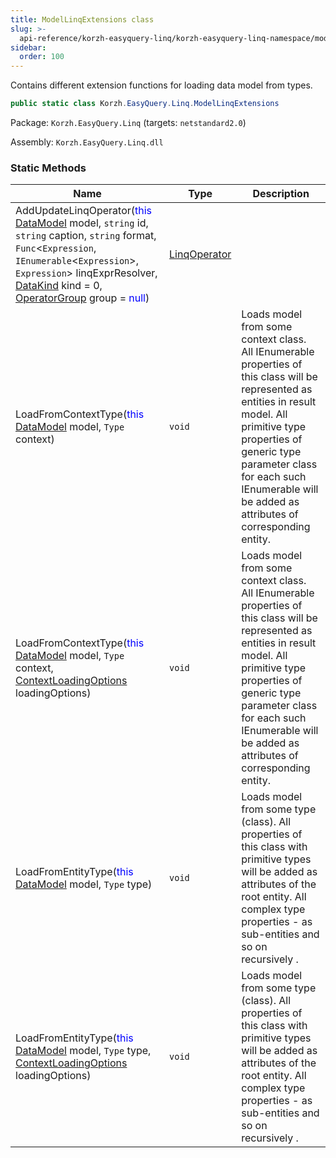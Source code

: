 ```yaml
---
title: ModelLinqExtensions class
slug: >-
  api-reference/korzh-easyquery-linq/korzh-easyquery-linq-namespace/modellinqextensions-class
sidebar:
  order: 100
---
```


Contains different extension functions for loading data model from types.
```csharp
public static class Korzh.EasyQuery.Linq.ModelLinqExtensions

```
Package: `Korzh.EasyQuery.Linq` (targets: `netstandard2.0`)

Assembly: `Korzh.EasyQuery.Linq.dll`

### Static Methods

| Name | Type | Description | 
| --- | --- | --- | 
| AddUpdateLinqOperator(<span style='color: blue'>this</span> [DataModel](///easyquery/docs/api-reference/korzh-easyquery/korzh-easyquery-namespace/datamodel-class) model, `string` id, `string` caption, `string` format, `Func`&lt;`Expression`, `IEnumerable`&lt;`Expression`&gt;, `Expression`&gt; linqExprResolver, [DataKind](///easyquery/docs/api-reference/korzh-easyquery/korzh-easyquery-namespace/datakind-enum) kind = 0, [OperatorGroup](///easyquery/docs/api-reference/korzh-easyquery/korzh-easyquery-namespace/operatorgroup-class) group = <span style='color: blue'>null</span>) | [LinqOperator](///easyquery/docs/api-reference/korzh-easyquery-linq/korzh-easyquery-linq-namespace/linqoperator-class) |  | 
| LoadFromContextType(<span style='color: blue'>this</span> [DataModel](///easyquery/docs/api-reference/korzh-easyquery/korzh-easyquery-namespace/datamodel-class) model, `Type` context) | `void` | Loads model from some context class.  All IEnumerable properties of this class will be represented as entities in result model.  All primitive type properties of generic type parameter class for each such IEnumerable will be added as attributes of corresponding entity. | 
| LoadFromContextType(<span style='color: blue'>this</span> [DataModel](///easyquery/docs/api-reference/korzh-easyquery/korzh-easyquery-namespace/datamodel-class) model, `Type` context, [ContextLoadingOptions](///easyquery/docs/api-reference/korzh-easyquery-linq/korzh-easyquery-linq-namespace/contextloadingoptions-enum) loadingOptions) | `void` | Loads model from some context class.  All IEnumerable properties of this class will be represented as entities in result model.  All primitive type properties of generic type parameter class for each such IEnumerable will be added as attributes of corresponding entity. | 
| LoadFromEntityType(<span style='color: blue'>this</span> [DataModel](///easyquery/docs/api-reference/korzh-easyquery/korzh-easyquery-namespace/datamodel-class) model, `Type` type) | `void` | Loads model from some type (class).  All properties of this class with primitive types will be added as attributes of the root entity.  All complex type properties - as sub-entities and so on recursively . | 
| LoadFromEntityType(<span style='color: blue'>this</span> [DataModel](///easyquery/docs/api-reference/korzh-easyquery/korzh-easyquery-namespace/datamodel-class) model, `Type` type, [ContextLoadingOptions](///easyquery/docs/api-reference/korzh-easyquery-linq/korzh-easyquery-linq-namespace/contextloadingoptions-enum) loadingOptions) | `void` | Loads model from some type (class).  All properties of this class with primitive types will be added as attributes of the root entity.  All complex type properties - as sub-entities and so on recursively . |
